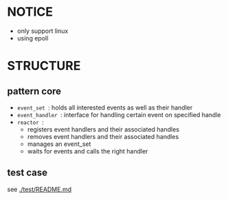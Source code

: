 NOTICE
======
* only support linux
* using epoll

STRUCTURE
=========
pattern core
------------
* `event_set `: holds all interested events as well as their handler
* `event_handler `: interface for handling certain event on specified handle
* `reactor `:
    + registers event handlers and their associated handles
    + removes event handlers and their associated handles
    + manages an event_set
    + waits for events and calls the right handler

test case
---------
see [./test/README.md](https://github.com/outsky/design_patterns/blob/master/reactor/cpp/test/README.md "doc for reactor test case")

